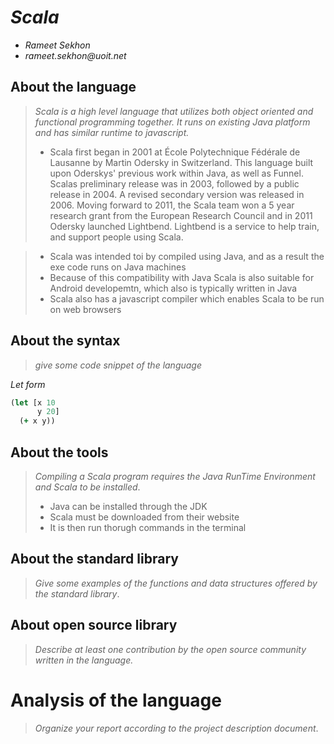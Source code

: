 # _Scala_

- _Rameet Sekhon_
- _rameet.sekhon@uoit.net_

## About the language

> _Scala is a high level language that utilizes both object oriented and functional programming together. It runs on existing Java platform and has similar runtime to javascript._
>
> - Scala first began in 2001 at  École Polytechnique Fédérale de Lausanne by Martin Odersky in Switzerland. This language built upon Oderskys' previous work within Java, as well as Funnel. Scalas preliminary release was in 2003, followed by a public release in 2004. A revised secondary version was released in 2006. Moving forward to 2011, the Scala team won a 5 year research grant from the European Research Council and in 2011 Odersky launched Lightbend. Lightbend is a service to help train, and support people using Scala.

> - Scala was intended toi by compiled using Java, and as a result the exe code runs on Java machines
> - Because of this compatibility with Java Scala is also suitable for Android developemtn, which also is typically written in Java
> - Scala also has a javascript compiler which enables Scala to be run on web browsers

## About the syntax

> _give some code snippet of the language_

*Let form*

```clojure
(let [x 10
      y 20]
  (+ x y))
```

## About the tools

> _Compiling a Scala program requires the Java RunTime Environment and Scala to be installed_.
> - Java can be installed through the JDK
> - Scala must be downloaded from their website
> - It is then run thorugh commands in the terminal

## About the standard library

> _Give some examples of the functions and data structures
> offered by the standard library_.

## About open source library

> _Describe at least one contribution by the open source
community written in the language._

# Analysis of the language

> _Organize your report according to the project description
document_.


